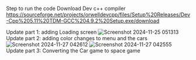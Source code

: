Step to run the code Download Dev c++ compiler
https://sourceforge.net/projects/orwelldevcpp/files/Setup%20Releases/Dev-Cpp%205.11%20TDM-GCC%204.9.2%20Setup.exe/download

Update part 1: adding Loading screen
![Screenshot 2024-11-25 051313](https://github.com/user-attachments/assets/2e9bcca2-2b58-4636-b511-6fac27537057)
Update part 2: adding color changes to menu and the cars
![Screenshot 2024-11-27 042612](https://github.com/user-attachments/assets/eef7263c-2dbd-497a-b0ef-8c4e3814b799)
![Screenshot 2024-11-27 042555](https://github.com/user-attachments/assets/3d802d8f-f9e8-4dcd-9658-e7b32e0f2af7)
Update part 3: Converting the Car game to space game
